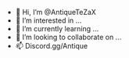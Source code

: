 - 👋 Hi, I’m @AntiqueTeZaX
- 👀 I’m interested in ...
- 🌱 I’m currently learning ...
- 💞️ I’m looking to collaborate on ...
- 📫 Discord.gg/Antique 

<!---
AntiqueTeZaX/AntiqueTeZaX is a ✨ special ✨ repository because its `README.md` (this file) appears on your GitHub profile.
You can click the Preview link to take a look at your changes.
--->
